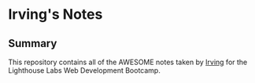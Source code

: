 # Irving's Notes

## Summary 

This repository contains all of the AWESOME notes taken by [Irving](https://github.com/IrvHenri) for the Lighthouse Labs Web Development Bootcamp.
